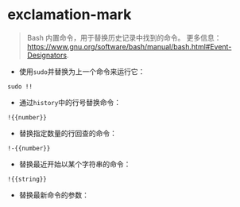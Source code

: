 # exclamation-mark

> Bash 内置命令，用于替换历史记录中找到的命令。
> 更多信息：<https://www.gnu.org/software/bash/manual/bash.html#Event-Designators>.

- 使用`sudo`并替换为上一个命令来运行它：

`sudo !!`

- 通过`history`中的行号替换命令：

`!{{number}}`

- 替换指定数量的行回查的命令：

`!-{{number}}`

- 替换最近开始以某个字符串的命令：

`!{{string}}`

- 替换最新命令的参数：

